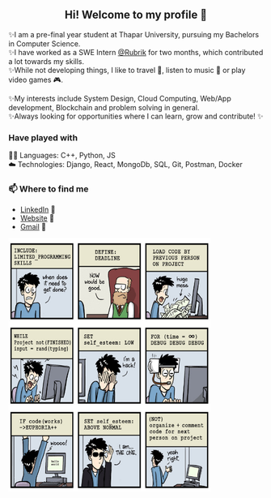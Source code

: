 
<h2 align="center"> Hi! Welcome to my profile 👋 </h2>

:sparkles:I am a pre-final year student at Thapar University, pursuing my Bachelors in Computer Science.<br>
:sparkles:I have worked as a SWE Intern [@Rubrik](http://www.rubrik.com) for two months, which contributed a lot towards my skills.<br>
:sparkles:While not developing things, I like to travel 🚀, listen to music 🎵 or play video games 🎮.

:sparkles:My interests include System Design, Cloud Computing, Web/App development, Blockchain and problem solving in general.<br>
:sparkles:Always looking for opportunities where I can learn, grow and contribute! :sparkles: <br>

### Have played with
:man_technologist: Languages: C++, Python, JS <br>
:cloud: Technologies: Django, React, MongoDb, SQL, Git, Postman, Docker 

### 📫 Where to find me
- [LinkedIn](https://linkedin.com/in/lakshit-farswan) 💼
- [Website](https://lakshitf.herokuapp.com) 🔗
- [Gmail](mailto:lakshit2010@gmail.com) 💌

<img align='center' src="https://raw.githubusercontent.com/LakshitF/LakshitF/master/life.jpg" width="400" height="500">
